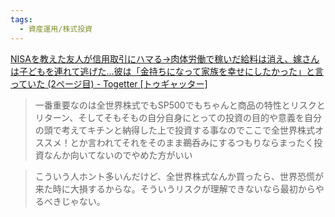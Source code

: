 ```yaml
---
tags:
  - 資産運用/株式投資
---
```

[NISAを教えた友人が信用取引にハマる→肉体労働で稼いだ給料は消え、嫁さんは子どもを連れて逃げた…彼は「金持ちになって家族を幸せにしたかった」と言っていた (2ページ目) - Togetter [トゥギャッター]](https://togetter.com/li/2516188?page=2)

>一番重要なのは全世界株式でもSP500でもちゃんと商品の特性とリスクとリターン、そしてそもそもの自分自身にとっての投資の目的や意義を自分の頭で考えてキチンと納得した上で投資する事なのでここで全世界株式オススメ！とか言われてそれをそのまま鵜呑みにするつもりならまったく投資なんか向いてないのでやめた方がいい

>こういう人ホント多いんだけど、全世界株式なんか買ったら、世界恐慌が来た時に大損するからな。そういうリスクが理解できないなら最初からやるべきじゃない。

